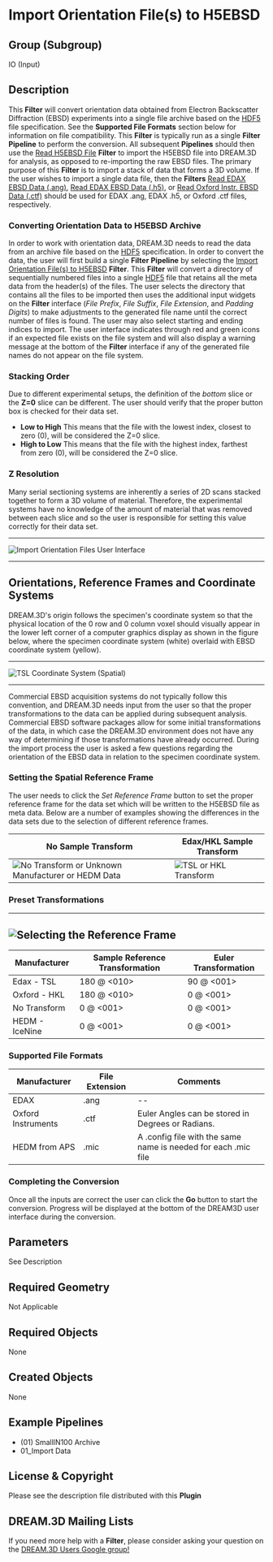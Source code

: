 # Import Orientation File(s) to H5EBSD

## Group (Subgroup) ##

IO (Input)

## Description ##

This **Filter** will convert orientation data obtained from Electron Backscatter Diffraction (EBSD) experiments into a single file archive based on the [HDF5](http://www.hdfgroup.org) file specification. See the **Supported File Formats** section below for information on file compatibility. This **Filter** is typically run as a single **Filter** **Pipeline** to perform the conversion. All subsequent **Pipelines** should then use the [Read H5EBSD File](readh5ebsd.html) **Filter** to import the H5EBSD file into DREAM.3D for analysis, as opposed to re-importing the raw EBSD files.  The primary purpose of this **Filter** is to import a stack of data that forms a 3D volume.  If the user wishes to import a single data file, then the **Filters** [Read EDAX EBSD Data (.ang)](ReadAngData.html ""), [Read EDAX EBSD Data (.h5)](ReadEdaxH5Data.html ""), or [Read Oxford Instr. EBSD Data (.ctf)](ReadCtfData.html "") should be used for EDAX .ang, EDAX .h5, or Oxford .ctf files, respectively.

### Converting Orientation Data to H5EBSD Archive ###

In order to work with orientation data, DREAM.3D needs to read the data from an archive file based on the [HDF5](http://www.hdfgroup.org) specification. In order to convert the data, the user will first build a single **Filter** **Pipeline** by selecting the [Import Orientation File(s) to H5EBSD](EbsdToH5Ebsd.html "") **Filter**. This **Filter** will convert a directory of sequentially numbered files into a single [HDF5](http://www.hdfgroup.org) file that retains all the meta data from the header(s) of the files. The user selects the directory that contains all the files to be imported then uses the additional input widgets on the **Filter** interface (_File Prefix_, _File Suffix_, _File Extension_, and _Padding Digits_) to make adjustments to the generated file name until the correct number of files is found. The user may also select starting and ending indices to import. The user interface indicates through red and green icons if an expected file exists on the file system and will also display a warning message at the bottom of the **Filter** interface if any of the generated file names do not appear on the file system.

### Stacking Order ###

Due to different experimental setups, the definition of the _bottom_ slice or the **Z=0** slice can be different. The user should verify that the proper button box is checked for their data set. 

+ **Low to High** This means that the file with the lowest index, closest to zero (0), will be considered the Z=0 slice.
+ **High to Low** This means that the file with the highest index, farthest from zero (0), will be considered the Z=0 slice.

### Z Resolution ###

Many serial sectioning systems are inherently a series of 2D scans stacked together to form a 3D volume of material. Therefore, the experimental systems have no knowledge of the amount of material that was removed between each slice and so the user is responsible for setting this value correctly for their data set.

-----

![Import Orientation Files User Interface](Images/EbsdToH5Ebsd_Image_1.png)

-----

## Orientations, Reference Frames and Coordinate Systems ##

DREAM.3D's origin follows the specimen's coordinate system so that the physical location of the 0 row and 0 column voxel should visually appear in the lower left corner of a computer graphics display as shown in the figure below, where the specimen coordinate system (white) overlaid with EBSD coordinate system (yellow).

-----

![TSL Coordinate System (Spatial)](Images/EbsdToH5Ebsd_CoordinateSystem.png)

-----

Commercial EBSD acquisition systems do not typically follow this convention, and DREAM.3D needs input from the user so that the proper transformations to the data can be applied during subsequent analysis. Commercial EBSD software packages allow for some initial transformations of the data, in which case the DREAM.3D environment does not have any way of determining if those transformations have already occurred. During the import process the user is asked a few questions regarding the orientation of the EBSD data in relation to the specimen coordinate system.

### Setting the Spatial Reference Frame ###

The user needs to click the _Set Reference Frame_ button to set the proper reference frame for the data set which will be written to the H5EBSD file as meta data. Below are a number of examples showing the differences in the data sets due to the selection of different reference frames.

| No Sample Transform | Edax/HKL Sample Transform |
|--|--|
|  ![No Transform or Unknown Manufacturer or HEDM Data](Images/EbsdToH5Ebsd_NoUnknown_HEDM_RefFrame.png) | ![TSL or HKL Transform](Images/EbsdToH5Ebsd_EDAX_HKL_RefFrame.png)  |


### Preset Transformations ###

-----
![Selecting the Reference Frame](Images/EbsdToH5Ebsd_ReferenceFrameDialog.png)
-----

| Manufacturer | Sample Reference Transformation | Euler Transformation |  
|  ------| ------| ------|  
| Edax - TSL | 180 @ <010> | 90 @ <001> |
| Oxford - HKL | 180 @ <010> | 0 @ <001> |  
| No Transform | 0 @ <001> | 0 @ <001>
| HEDM - IceNine| 0 @ <001> | 0 @ <001>

### Supported File Formats ###

| Manufacturer  | File Extension | Comments |  
|---------------|----------------|----------|  
| EDAX  | .ang | --|  
| Oxford Instruments | .ctf | Euler Angles can be stored in Degrees or Radians. |  
| HEDM from APS | .mic | A .config file with the same name is needed for each .mic file |

### Completing the Conversion ###

Once all the inputs are correct the user can click the **Go** button to start the conversion. Progress will be displayed at the bottom of the DREAM3D user interface during the conversion.

## Parameters ##

See Description

## Required Geometry ##

Not Applicable

## Required Objects ##

None

## Created Objects ##

None

## Example Pipelines ##

+ (01) SmallIN100 Archive
+ 01_Import Data

## License & Copyright ##

Please see the description file distributed with this **Plugin**

## DREAM.3D Mailing Lists ##

If you need more help with a **Filter**, please consider asking your question on the [DREAM.3D Users Google group!](https://groups.google.com/forum/?hl=en#!forum/dream3d-users)
